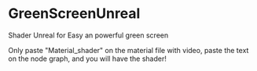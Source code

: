 # GreenScreenUnreal
Shader Unreal for Easy an powerful green screen

Only paste "Material_shader" on the material file with video, paste the text on the node graph, and you will have the shader!
